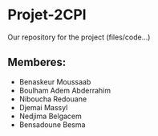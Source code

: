 # Projet-2CPI
Our repository for the project (files/code...)

## Memberes:
* Benaskeur Moussaab
* Boulham Adem Abderrahim
* Niboucha Redouane
* Djemai Massyl
* Nedjima Belgacem
* Bensadoune Besma
